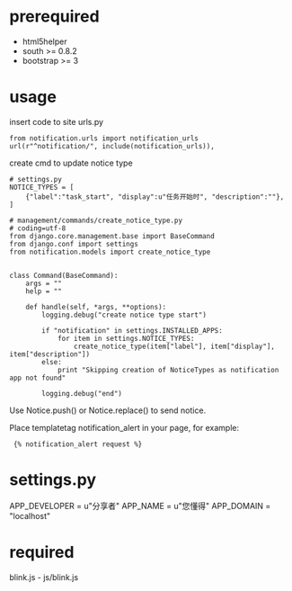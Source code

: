 # prerequired

* html5helper
* south >= 0.8.2
* bootstrap >= 3

# usage

insert code to site urls.py

    from notification.urls import notification_urls
    url(r"^notification/", include(notification_urls)),
    

create cmd to update notice type

    # settings.py
	NOTICE_TYPES = [
	    {"label":"task_start", "display":u"任务开始时", "description":""},
	]
    
    # management/commands/create_notice_type.py
    # coding=utf-8
	from django.core.management.base import BaseCommand
	from django.conf import settings
	from notification.models import create_notice_type
	
	
	class Command(BaseCommand):
	    args = ""
	    help = ""
	    
	    def handle(self, *args, **options):
	        logging.debug("create notice type start")
	        
	        if "notification" in settings.INSTALLED_APPS:
	            for item in settings.NOTICE_TYPES:
	                create_notice_type(item["label"], item["display"], item["description"])
	        else:
	            print "Skipping creation of NoticeTypes as notification app not found"
	            
	        logging.debug("end")
        
Use Notice.push() or Notice.replace() to send notice.

Place templatetag notification_alert in your page, for example:

     {% notification_alert request %}

# settings.py

APP_DEVELOPER = u"分享者"
APP_NAME = u"您懂得"
APP_DOMAIN = "localhost"

# required

blink.js - js/blink.js
